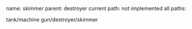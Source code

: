 name: skimmer
parent: destroyer
current path: not implemented
all paths:

  tank/machine gun/destroyer/skimmer
